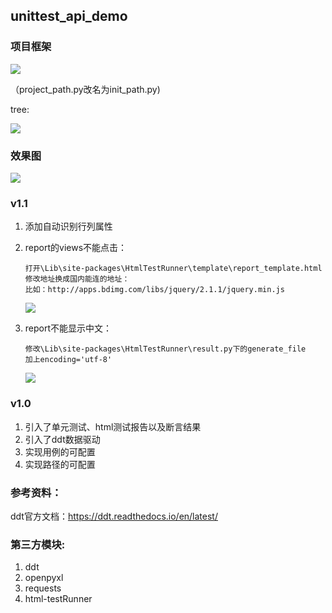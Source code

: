 ## unittest_api_demo
### 项目框架

![](https://cdn.jsdelivr.net/gh/hongcyu/image/images/frame2.png)

（project_path.py改名为init_path.py)

tree:

![](https://cdn.jsdelivr.net/gh/hongcyu/image/images/test_tree1.png)

### 效果图

![](https://cdn.jsdelivr.net/gh/hongcyu/image/images/test_report3.png)

### v1.1

1. 添加自动识别行列属性

2. report的views不能点击：

   ```
   打开\Lib\site-packages\HtmlTestRunner\template\report_template.html
   修改地址换成国内能连的地址：
   比如：http://apps.bdimg.com/libs/jquery/2.1.1/jquery.min.js
   ```

   ![](https://cdn.jsdelivr.net/gh/hongcyu/image/images/test_report1.png)

3. report不能显示中文：

   ```
   修改\Lib\site-packages\HtmlTestRunner\result.py下的generate_file
   加上encoding='utf-8'
   ```

   ![](https://cdn.jsdelivr.net/gh/hongcyu/image/images/test_report4.png)





### v1.0

1. 引入了单元测试、html测试报告以及断言结果
3. 引入了ddt数据驱动
4. 实现用例的可配置
5. 实现路径的可配置



### 参考资料：

ddt官方文档：https://ddt.readthedocs.io/en/latest/

### 第三方模块:

1. ddt
2. openpyxl
3. requests
4. html-testRunner

